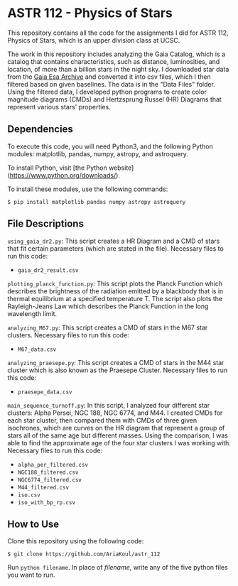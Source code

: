 # ASTR 112 - Physics of Stars 

This repository contains all the code for the assignments I did for ASTR 112, Physics of Stars, which is an upper division class at UCSC.

The work in this repository includes analyzing the Gaia Catalog, which is a catalog that contains characteristics, such as distance, luminosities, and location, of more than a billion stars in the night sky. I downloaded star data from the [Gaia Esa Archive](https://gea.esac.esa.int/archive/) and converted it into csv files, which I then filtered based on given baselines. The data is in the "Data Files" folder. Using the filtered data, I developed python programs to create color magnitude diagrams (CMDs) and Hertzsprung Russel (HR) Diagrams that represent various stars' properties. 

## Dependencies
To execute this code, you will need Python3, and the following Python modules: matplotlib, pandas, numpy, astropy, and astroquery. 

To install Python, visit [the Python website] (https://www.python.org/downloads/).

To install these modules, use the following commands:

`$ pip install matplotlib pandas numpy astropy astroquery`

## File Descriptions
`using_gaia_dr2.py`: This script creates a HR Diagram and a CMD of stars that fit certain parameters (which are stated in the file). Necessary files to run this code: 
* `gaia_dr2_result.csv`

`plotting_planck_function.py`: This script plots the Planck Function which describes the brightness of the radiation emitted by a blackbody that is in thermal equilibrium at a specified temperature T. The script also plots the Rayleigh-Jeans Law which describes the Planck Function in the long wavelength limit. 

`analyzing_M67.py`: This script creates a CMD of stars in the M67 star clusters. Necessary files to run this code: 
* `M67_data.csv`

`analyzing_praesepe.py`: This script creates a CMD of stars in the M44 star cluster which is also known as the Praesepe Cluster. Necessary files to run this code:
* `praesepe_data.csv`

`main_sequence_turnoff.py`: In this script, I analyzed four different star clusters: Alpha Persei, NGC 188, NGC 6774, and M44. I created CMDs for each star cluster, then compared them with CMDs of three given isochrones, which are curves on the HR diagram that represent a group of stars all of the same age but different masses. Using the comparison, I was able to find the approximate age of the four star clusters I was working with. Necessary files to run this code: 
* `alpha_per_filtered.csv`
* `NGC188_filtered.csv`
* `NGC6774_filtered.csv`
* `M44_filtered.csv`
* `iso.csv`
* `iso_with_bp_rp.csv`


## How to Use
Clone this repository using the following code:

`$ git clone https://github.com/AriaKoul/astr_112`

Run `python filename`. In place of _filename_, write any of the five python files you want to run. 

